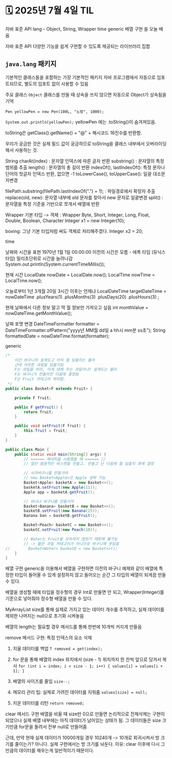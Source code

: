 # 🗓️ 2025년 7월 4일 TIL

자바 표준 API
lang - Object, String, Wrapper
time
generic
배열 구현
을 오늘 배움


자바 표준 API
다양한 기능을 쉽게 구현할 수 있도록 제공되는 라이브러리 집합

## `java.lang` 패키지
기본적인 클래스들을 포함하는 가장 기본적인 패키지
자바 프로그램에서 자동으로 임포트되므로, 별도의 임포트 없이 사용할 수 있음

주요 클래스
`Object`
클래스를 만들 때 상속을 쓰지 않으면 자동으로 Object가
상속됨을 기억

`Pen yellowPen = new Pen(100L, "노랑", 1000);`

`System.out.println(yellowPen);`
yellowPen 에는 .toString()이 숨겨져있음.

toString은
getClass().getName() + "@" + 해시코드 16진수를 반환함.

우리가 궁금한 것은 실제 필드 값이 궁금하므로 toString을
클래스 내부에서 오버라이딩 해서 사용하는 것.



String
charAt(index) : 문자열 인덱스에 따른 글자 반환
substring() : 문자열의 특정 범위를 추출
length() : 문자열의 총 길이 반환
indexOf(), lastIndexOf(): 특정 문자나 단어의 첫글자 인덱스 반환, 없으면 -1
toLowerCase(), toUpperCase(): 일괄 대소문자변경

filePath.substring(filePath.lastIndexOf(".") + 1); : 파일경로에서 확장자 추출
replace(old, new): 문자열 내부에 old 문자를 찾아서 new 문자로 일괄변경
split() : 문자열을 특정 기준을 기반으로 쪼개서 배열에 반환

Wrapper
기본 타입 -> 객체 : Wrapper
Byte, Short, Integer, Long, Float, Double, Boolean, Character
Integer x1 = new Integer(10);

boxing: 그냥 기본 타입처럼 써도 객체로 처리해주겠다.
Integer x2 = 20;

time

날짜와 시간을 표현
1970년 1월 1일 00:00:00 이전의 시간은 모름 - 에폭 타임 (유닉스 타임)
밀리초단위로 시간을 늘려나감
System.out.println(System.currentTimeMillis());

현재 시간
LocalDate nowDate = LocalDate.now();
LocalTime nowTime = LocalTime.now();

오늘로부터 1년 3개월 20일 3시간 이후는 언제냐
LocalDateTime targetDateTime = nowDateTime
    .plusYears(1)
    .plusMonths(3)
    .plusDays(20)
    .plusHours(3)
    ;

현재 날짜에서 다른 정보 말고 딱 월 정보만 가져오고 싶음
int monthValue = nowDateTime.getMonthValue();

날짜 포맷 변경
DateTimeFormatter formatter = DateTimeFormatter.ofPattern("yyyy년 MM월 dd일 a hh시 mm분 ss초");
String formattedDate = nowDateTime.format(formatter);





generic
```java
/*
    이건 바구니의 설계도고 아직 뭘 담을지는 몰라
    근데 아무튼 과일을 담을거임
    F는 과일을 의미, 이게 대체 무슨 과일이냐? 설계도는 몰라
    F는 바구니가 만들어진 다음에 결정됨
    F는 Fruit 카테고리 여야함.
 */
public class Basket<F extends Fruit> {

    private F fruit;

    public F getFruit() {
        return fruit;
    }

    public void setFruit(F fruit) {
        this.fruit = fruit;
    }
}

```

```java
public class Main {
    public static void main(String[] args) {
        // ====== 제네릭을 사용했을 때 ====== //
        // 일단 범용적인 바스켓을 만들고, 만들고 난 다음에 뭘 담을지 후에 결정

        // 사과바구니를 만들거야
        // new Basket<Apple>은 Apple 생략 가능
        Basket<Apple> basketA = new Basket<>();
        basketA.setFruit(new Apple(11));
        Apple app = basketA.getFruit();

        // 바나나 바구니를 만들거야
        Basket<Banana> basketB = new Basket<>();
        basketB.setFruit(new Banana(25));
        Banana ban = basketB.getFruit();

        Basket<Peach> basketC = new Basket<>();
        basketC.setFruit(new Peach(10));

        // Water는 Fruit을 상속하지 않았기 때문에 불가능
        // -> 물은 과일 카테고리가 아니므로 바구니에 못담음
//        Basket<Water> basketD = new Basket<>();
    }
}
```

배열 구현
generic을 이용해서 배열을 구현하면 이전의 바구니 예제와
같이 배열에 특정한 타입이 들어올 수 있게 설정하지 않고
들어오는 순간 그 타입의 배열이 되게끔 만들 수 있다.

배열을 생성할 때에 타입을 정수형의 경우
Int로 만들면 안 되고, Wrapper(Integer)를 기준으로 넣어줘야
정수형 배열을 만들 수 있다.

MyArrayList<T>
size를 통해 실제로 가지고 있는 데이터 개수를 추적하고,
실제 데이터를 제외한 나머지는 null으로 초기화 시켜놓음

배열의 length는 필요할 경우
메서드를 통해 한번에 10개씩 커지게 만들음


remove 메서드 구현: 특정 인덱스의 요소 삭제

1. 지울 데이터를 백업
`T removed = get(index);`

2. for 문을 통해 배열의 index 위치에서 (size - 1) 위치까지 한 칸씩
앞으로 당겨서 복사
`for (int i = index; i < size - 1; i++) { values[i] = values[i + 1]; }`

3. 배열의 사이즈를 줄임
`size--;`

4. 메모리 관리 팁: 실제로 가려진 데이터를 지워줌
`values[size] = null;`

5. 지운 데이터를 리턴
`return removed;`




clear 메서드 구현
배열을 비울 때
size만 0으로 만들면
논리적으로 전체삭제는 구현이 되었으나 실제 배열 내부에는
아직 데이터가 남아있는 상태가 됨.
그 데이터들은 size 크기만큼 for문을 돌려서 전부
null로 만들어줌

근데, 만약 현재 실제 데이터가 10000개일 경우
10240개 -> 10개로 회귀시켜서 방 크기를 줄이는가?
아니다. 실제 구현에서는 방 크기를 놔둔다. 
이유: clear 이후에 다시 그만큼의 데이터를 채우는게 일반적이기 때문이다.




